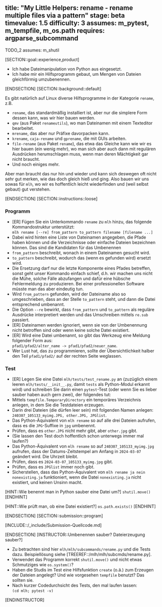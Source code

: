 title: "My Little Helpers: rename - rename multiple files via a pattern"
stage: beta
timevalue: 1.5
difficulty: 3
assumes: m_pytest, m_tempfile, m_os.path
requires: argparse_subcommand
---
TODO_2 assumes: m_shutil

[SECTION::goal::experience,product]

- Ich habe Dateimanipulation von Python aus eingesetzt.
- Ich habe mir ein Hilfsprogramm gebaut, um Mengen von Dateien gleichförmig umzubenennen.


[ENDSECTION]
[SECTION::background::default]

Es gibt natürlich auf Linux diverse Hilfsprogramme in der Kategorie `rename`, z.B.

- `rename`, das standardmäßig installiert ist, aber nur die simplere Form dessen kann,
  was wir hier bauen werden.
- `qmv` (aus Paket `renameutils`), wo man Dateinamen mit einem Texteditor bearbeitet.
- `mrename`, das aber nur Präfixe davorpacken kann.
- `krename`, `caja-rename` und `gprename`, die mit GUIs arbeiten.
- `file-rename` (aus Paket `rename`), das etwa das Gleiche kann wie wir es hier bauen
  (ein wenig mehr), wo man sich aber auch dann mit regulären Ausdrücken herumschlagen muss,
  wenn man deren Mächtigkeit gar nicht braucht.
- Und noch einiges mehr.

Aber man braucht das nur hin und wieder und kann sich deswegen oft nicht sehr gut merken,
wie das doch gleich hieß und ging.
Also bauen wir uns sowas für `mlh`, wo wir es hoffentlich leicht wiederfinden und
(weil selbst gebaut) gut verstehen.

[ENDSECTION]
[SECTION::instructions::loose]

### Programm

- [ER] Fügen Sie ein Unterkommando `rename` zu `mlh` hinzu, das folgende Kommandostruktur unterstützt:  
  `mlh rename [--re] from_pattern to_pattern filename [filename ...]`  
- Dabei wird hinten eine Liste von Dateinamen angegeben, die Pfade haben können und die
  Verzeichnisse oder einfache Dateien bezeichnen können.
  Das sind die Kandidaten für das Umbenennen
- `from_pattern` beschreibt, wonach in einem Dateinamen gesucht wird.
- `to_pattern` beschreibt, wodurch das (wenn es gefunden wird) ersetzt wird.
- Die Ersetzung darf nur die letzte Komponente eines Pfades betreffen, sonst geht unser
  Kommando einfach schief, d.h. wir machen uns nicht die Mühe, solche Fälle abzufangen und
  dafür eine hübsche Fehlermeldung zu produzieren.
  Bei einer professionellen Software müsste man das aber eindeutig tun.
- Wird `from_pattern` gefunden, wird der Dateiname also so umgeschrieben, dass an der Stelle
  `to_pattern` steht, und dann die Datei entsprechend umbenannt. 
- Die Option `--re` bewirkt, dass `from_pattern` und `to_pattern` als reguläre Ausdrücke 
  interpretiert werden und das Umschreiben mittels `re.sub` passiert.
- [ER] Dateinamen werden ignoriert, wenn sie von der Umbenennung nicht betroffen sind oder wenn
  keine solche Datei existiert.
- [ER] Wird eine Datei umbenannt, so gibt das Werkzeug eine Meldung folgender Form aus:  
  `pfad1/pfad2/alter_name -> pfad1/pfad2/neuer_name`.
- Wer Lust hat, das zu programmieren,
  sollte der Übersichtlichkeit halber den Teil `pfad1/pfad2/` auf der rechten Seite weglassen.


### Test

- [ER] Legen Sie eine Datei `mlh/tests/test_rename.py` an
  (zuzüglich einem leeren `mlh/tests/__init__.py`, damit `tests` als Python-Modul erkannt wird)
  und schreiben Sie darin einen `pytest`-Test
  (oder wenn Sie es lieber sauber haben auch gern zwei), der folgendes tut:
- Mittels `tempfile.TemporaryDirectory` ein temporäres Verzeichnis anlegen, in dem Sie
  die Testdateien erzeugen.
- Darin drei Dateien (die dürfen leer sein) mit folgenden Namen anlegen:
  `240307_105133_myimg.JPG, other.JPG, JPGlist`.
- Das Python-Äquivalent von `mlh rename` so auf alle drei Dateien aufrufen, 
  dass es die `JPG`-Suffixe in `jpg` umbenennt.
- Prüfen, dass es `other.JPG` nicht mehr gibt, aber `other.jpg` gibt.
- (Sie lassen den Test doch hoffentlich schon unterwegs immer mal laufen?)
- Das Python-Äquivalent von `mlh rename` so auf `240307_105133_myimg.jpg` aufrufen, 
  dass der Datums-Zeitstempel am Anfang in `2024-03-07` geändert wird. Die Uhrzeit bleibt.
- Prüfen, dass es `2024-03-07_105133_myimg.jpg` gibt.
- Prüfen, dass es `JPGlist` immer noch gibt.
- Sicherstellen, dass das Python-Äquivalent von `mlh rename ja nein nonexisting.ja` 
  funktioniert, wenn die Datei `nonexisting.ja` nicht existiert,
  und keinen Unsinn macht.


[HINT::Wie benennt man in Python sauber eine Datei um?]
`shutil.move()`
[ENDHINT]

[HINT::Wie prüft man, ob eine Datei existiert?]
`os.path.exists()`
[ENDHINT]

[ENDSECTION]
[SECTION::submission::program]

[INCLUDE::/_include/Submission-Quellcode.md]

[ENDSECTION]
[INSTRUCTOR::Umbenennen sauber? Dateierzeugung sauber?]

- Zu betrachten sind hier `mlh/mlh/subcommands/rename.py` und die Tests dazu.
  Beispiellösung siehe [TREEREF::/mlh/mlh/subcmds/rename.py].
- Verwendet das Programm korrekt `shutil.move()` und nicht etwas Schmutziges wie `os.system()`?
- Haben die Studis im Test eine Hilfsfunktion `create` (o.ä.) zum Erzeugen der Dateien angelegt?
  Und wie vorgesehen `tempfile` benutzt?
  Das sollten sie.
- Nach kurzer Codedurchsicht des Tests, den mal laufen lassen:  
  `(cd mlh; pytest -v)`

[ENDINSTRUCTOR]
